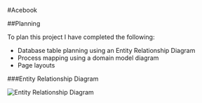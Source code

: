 #Acebook

##Planning

To plan this project I have completed the following:
- Database table planning using an Entity Relationship Diagram
- Process mapping using a domain model diagram
- Page layouts

###Entity Relationship Diagram

![Entity Relationship Diagram]()